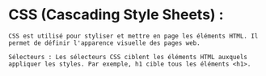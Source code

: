 # CSS (Cascading Style Sheets) :
    CSS est utilisé pour styliser et mettre en page les éléments HTML. Il permet de définir l'apparence visuelle des pages web.

    Sélecteurs : Les sélecteurs CSS ciblent les éléments HTML auxquels appliquer les styles. Par exemple, h1 cible tous les éléments <h1>.
    